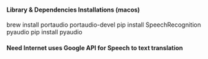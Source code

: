 #### Library & Dependencies Installations (macos)
brew install portaudio portaudio-devel
pip install SpeechRecognition pyaudio
pip install pyaudio
#### Need Internet uses Google API for Speech to text translation